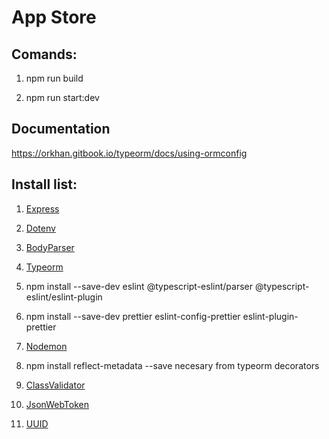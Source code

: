 # App Store

## Comands:

1. npm run build

2. npm run start:dev

## Documentation

https://orkhan.gitbook.io/typeorm/docs/using-ormconfig

## Install list:

1. [Express](https://www.npmjs.com/package/express)

2. [Dotenv](https://www.npmjs.com/package/dotenv)

3. [BodyParser](https://www.npmjs.com/package/body-parser)

4. [Typeorm](https://www.npmjs.com/package/typeorm)

5. npm install --save-dev eslint @typescript-eslint/parser @typescript-eslint/eslint-plugin

6. npm install --save-dev prettier eslint-config-prettier eslint-plugin-prettier

7. [Nodemon](https://www.npmjs.com/package/nodemon)

8. npm install reflect-metadata --save necesary from typeorm decorators

9. [ClassValidator](https://www.npmjs.com/package/class-validator)

10. [JsonWebToken](https://www.npmjs.com/package/jsonwebtoken)

11. [UUID](https://www.npmjs.com/package/uuidv1)
